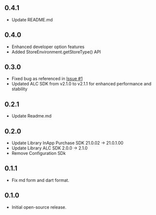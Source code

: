 ## 0.4.1

* Update README.md

## 0.4.0

* Enhanced developer option features
* Added StoreEnvironment.getStoreType() API

## 0.3.0

* Fixed bug as referenced in [Issue #1](https://github.com/ONE-store/flutter_plugins/issues/1)
* Updated ALC SDK from v2.1.0 to v2.1.1 for enhanced performance and stability

## 0.2.1

* Update Readme.md

## 0.2.0

* Update Library InApp Purchase SDK 21.0.02 -> 21.0.1.00
* Update Library ALC SDK 2.0.0 -> 2.1.0
* Remove Configuration SDk

## 0.1.1

* Fix md form and dart format.


## 0.1.0

* Initial open-source release.



